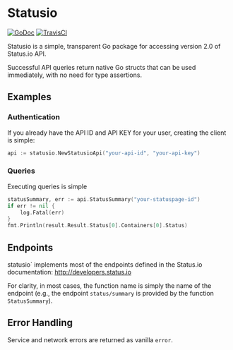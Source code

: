 Statusio
====================

[![GoDoc](https://godoc.org/github.com/bearburger/statusio?status.png)](https://godoc.org/github.com/bearburger/statusio)
[![TravisCI](https://travis-ci.org/statusio/statusio.svg)](https://travis-ci.org/statusio/statusio)


Statusio is a simple, transparent Go package for accessing version 2.0 of Status.io API.

Successful API queries return native Go structs that can be used immediately, with no need for type assertions.


Examples
-------------

### Authentication

If you already have the API ID and API KEY for your user, creating the client is simple:

````go
api := statusio.NewStatusioApi("your-api-id", "your-api-key")
````

### Queries

Executing queries is simple

````go
statusSummary, err := api.StatusSummary("your-statuspage-id")
if err != nil {
    log.Fatal(err)
}
fmt.Println(result.Result.Status[0].Containers[0].Status)
````

Endpoints
------------

statusio` implements most of the endpoints defined in the Status.io documentation: http://developers.status.io

For clarity, in most cases, the function name is simply the name of the endpoint (e.g., the endpoint `status/summary` is provided by the function `StatusSummary`).


Error Handling
---------------------------------

Service and network errors are returned as vanilla `error`. 
